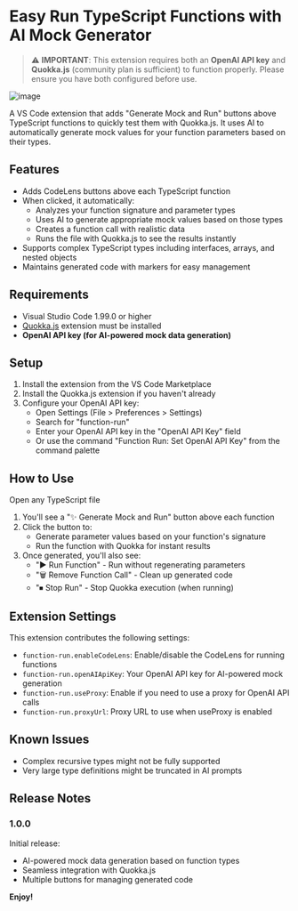 # Easy Run TypeScript Functions with AI Mock Generator


> ⚠️ **IMPORTANT**: This extension requires both an **OpenAI API key** and **Quokka.js** (community plan is sufficient) to function properly. Please ensure you have both configured before use.

![image](https://github.com/user-attachments/assets/41d19bb5-951b-401a-968c-b7ab68c95a31)

A VS Code extension that adds "Generate Mock and Run" buttons above TypeScript functions to quickly test them with Quokka.js. It uses AI to automatically generate mock values for your function parameters based on their types.

## Features

* Adds CodeLens buttons above each TypeScript function
* When clicked, it automatically:
  * Analyzes your function signature and parameter types
  * Uses AI to generate appropriate mock values based on those types
  * Creates a function call with realistic data
  * Runs the file with Quokka.js to see the results instantly
* Supports complex TypeScript types including interfaces, arrays, and nested objects
* Maintains generated code with markers for easy management

## Requirements

* Visual Studio Code 1.99.0 or higher
* [Quokka.js](https://marketplace.visualstudio.com/items?itemName=WallabyJs.quokka-vscode) extension must be installed
* **OpenAI API key (for AI-powered mock data generation)**

## Setup


1. Install the extension from the VS Code Marketplace
2. Install the Quokka.js extension if you haven't already
3. Configure your OpenAI API key:
   * Open Settings (File > Preferences > Settings)
   * Search for "function-run"
   * Enter your OpenAI API key in the "OpenAI API Key" field
   * Or use the command "Function Run: Set OpenAI API Key" from the command palette

## How to Use


Open any TypeScript file


1. You'll see a "✨ Generate Mock and Run" button above each function
2. Click the button to:
   * Generate parameter values based on your function's signature
   * Run the function with Quokka for instant results
3. Once generated, you'll also see:
   * "▶ Run Function" - Run without regenerating parameters
   * "🗑 Remove Function Call" - Clean up generated code
   * "⏹ Stop Run" - Stop Quokka execution (when running)

## Extension Settings

This extension contributes the following settings:

* `function-run.enableCodeLens`: Enable/disable the CodeLens for running functions
* `function-run.openAIApiKey`: Your OpenAI API key for AI-powered mock generation
* `function-run.useProxy`: Enable if you need to use a proxy for OpenAI API calls
* `function-run.proxyUrl`: Proxy URL to use when useProxy is enabled

## Known Issues

* Complex recursive types might not be fully supported
* Very large type definitions might be truncated in AI prompts

## Release Notes

### 1.0.0

Initial release:

* AI-powered mock data generation based on function types
* Seamless integration with Quokka.js
* Multiple buttons for managing generated code

**Enjoy!**

